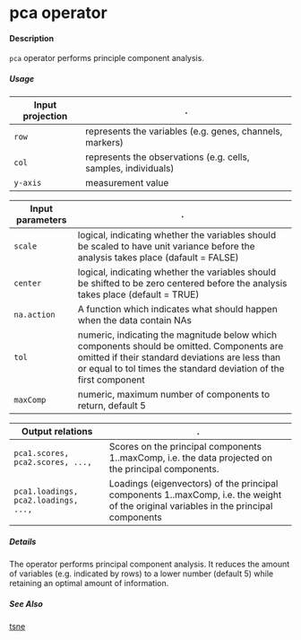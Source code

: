 # pca operator

#### Description

`pca` operator performs principle component analysis.

##### Usage

Input projection |.
---|---
`row`   | represents the variables (e.g. genes, channels, markers)
`col`   | represents the observations (e.g. cells, samples, individuals) 
`y-axis`| measurement value


Input parameters|.
---|---
`scale`   | logical, indicating whether the variables should be scaled to have unit variance before the analysis takes place (dafault = FALSE)
`center`   | logical, indicating whether the variables should be shifted to be zero centered before the analysis takes place (default = TRUE)
`na.action`| A function which indicates what should happen when the data contain NAs
`tol`| numeric, indicating the magnitude below which components should be omitted. Components are omitted if their standard deviations are less than or equal to tol times the standard deviation of the first component
`maxComp`| numeric, maximum number of components to return, default 5

Output relations|.
---|---
`pca1.scores, pca2.scores, ..., `| Scores on the principal components 1..maxComp, i.e. the data projected on the principal components.
`pca1.loadings, pca2.loadings, ..., `| Loadings (eigenvectors) of the principal components 1..maxComp, i.e. the weight of the original variables in the principal components

##### Details

The operator performs principal component analysis. It reduces the amount of variables (e.g. indicated by rows) to a lower number (default 5) while retaining an optimal amount of information.

##### See Also

[tsne](https://github.com/tercen/tsne_operator)

